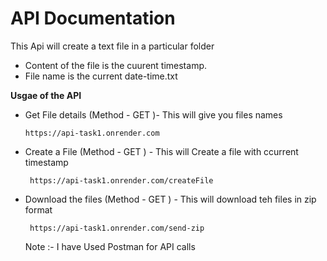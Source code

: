 # API Documentation

This Api will  create a text file in a particular folder
* Content of the file is the cuurent timestamp.
* File name is the current date-time.txt

**Usgae of the API**
* Get File details (Method -  GET )- This will give you files names
  ```
  https://api-task1.onrender.com
  ```
* Create a  File (Method -  GET ) - This will Create a file with ccurrent timestamp
  ```
   https://api-task1.onrender.com/createFile
  ```
* Download the files (Method -  GET ) - This will download teh files in zip format
  ```
   https://api-task1.onrender.com/send-zip
  ```

  Note :- I have Used Postman for API calls
